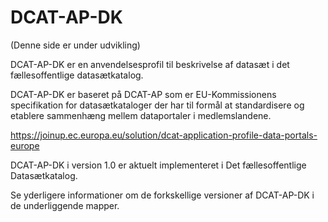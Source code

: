 # DCAT-AP-DK
(Denne side er under udvikling)

DCAT-AP-DK er en anvendelsesprofil til beskrivelse af datasæt i det fællesoffentlige datasætkatalog.

DCAT-AP-DK er baseret på DCAT-AP som er EU-Kommissionens specifikation for datasætkataloger der har til formål at standardisere og etablere sammenhæng mellem dataportaler i medlemslandene.

https://joinup.ec.europa.eu/solution/dcat-application-profile-data-portals-europe

DCAT-AP-DK i version 1.0 er aktuelt implementeret i Det fællesoffentlige Datasætkatalog.

Se yderligere informationer om de forkskellige versioner af DCAT-AP-DK i de underliggende mapper. 
